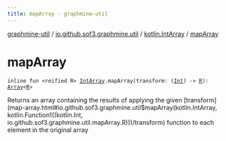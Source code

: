 ```yaml
---
title: mapArray - graphmine-util
---
```


[graphmine-util](../../index.html) / [io.github.sof3.graphmine.util](../index.html) / [kotlin.IntArray](index.html) / [mapArray](./map-array.html)

# mapArray

`inline fun <reified R> `[`IntArray`](https://kotlinlang.org/api/latest/jvm/stdlib/kotlin/-int-array/index.html)`.mapArray(transform: (`[`Int`](https://kotlinlang.org/api/latest/jvm/stdlib/kotlin/-int/index.html)`) -> `[`R`](map-array.html#R)`): `[`Array`](https://kotlinlang.org/api/latest/jvm/stdlib/kotlin/-array/index.html)`<`[`R`](map-array.html#R)`>`

Returns an array containing the results of applying the given [transform](map-array.html#io.github.sof3.graphmine.util$mapArray(kotlin.IntArray, kotlin.Function1((kotlin.Int, io.github.sof3.graphmine.util.mapArray.R)))/transform) function to each element in the
original array

